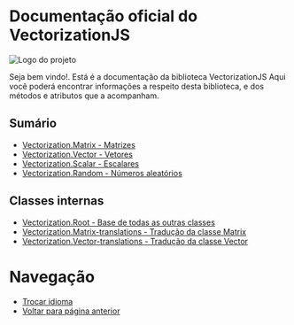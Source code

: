 # Documentação oficial do VectorizationJS
![Logo do projeto](https://github.com/WilliamJardim/VectorizationJS/blob/main/imagens/logo512x512.png)

Seja bem vindo!. Está é a documentação da biblioteca VectorizationJS
Aqui você poderá encontrar informações a respeito desta biblioteca, e dos métodos e atributos que a acompanham.

## Sumário
- [Vectorization.Matrix - Matrizes](Matrix/page.md)
- [Vectorization.Vector - Vetores](Vector/page.md)
- [Vectorization.Scalar - Escalares](Scalar/page.md)
- [Vectorization.Random - Números aleatórios](Random/page.md)

## Classes internas
- [Vectorization.Root - Base de todas as outras classes](Root/page.md)
- [Vectorization.Matrix-translations - Tradução da classe Matrix](MatrixTraducao/page.md)
- [Vectorization.Vector-translations - Tradução da classe Vector](VectorTraducao/page.md)

# Navegação
* [Trocar idioma](../docs-main.md)
* [Voltar para página anterior](../docs-main.md)